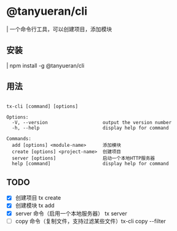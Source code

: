 # @tanyueran/cli

| 一个命令行工具，可以创建项目，添加模块

## 安装

| npm install -g @tanyueran/cli

## 用法

```text

tx-cli [command] [options]

Options:
  -V, --version                    output the version number
  -h, --help                       display help for command

Commands:
  add [options] <module-name>      添加模块
  create [options] <project-name>  创建项目
  server [options]                 启动一个本地HTTP服务器
  help [command]                   display help for command

```

## TODO

- [x] 创建项目 tx create <project-name>
- [x] 创建模块 tx add <module-name>
- [x] server 命令（启用一个本地服务器） tx server
- [ ] copy 命令（复制文件，支持过滤某些文件）tx-cli copy <src> <dest> --filter <filter>
